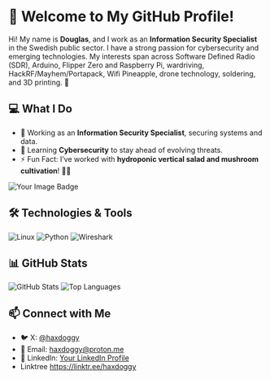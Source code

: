 # 👋 Welcome to My GitHub Profile!

Hi! My name is **Douglas**, and I work as an **Information Security Specialist** in the Swedish public sector. I have a strong passion for cybersecurity and emerging technologies. My interests span across Software Defined Radio (SDR), Arduino, Flipper Zero and Raspberry Pi, wardriving, HackRF/Mayhem/Portapack, Wifi Pineapple, drone technology, soldering, and 3D printing. 🚀

## 💻 What I Do
- 🔭 Working as an **Information Security Specialist**, securing systems and data.
- 🌱 Learning **Cybersecurity** to stay ahead of evolving threats.
- ⚡ Fun Fact: I’ve worked with **hydroponic vertical salad and mushroom cultivation**! 🍄🥗

<img src="https://tryhackme-badges.s3.amazonaws.com/haxdoggy.png" alt="Your Image Badge" />

## 🛠️ Technologies & Tools
![Linux](https://img.shields.io/badge/-Linux-FCC624?logo=linux&logoColor=black)
![Python](https://img.shields.io/badge/-Python-3776AB?logo=python&logoColor=white)
![Wireshark](https://img.shields.io/badge/-Wireshark-1679A7?logo=wireshark&logoColor=white)

## 📊 GitHub Stats
![GitHub Stats](https://github-readme-stats.vercel.app/api?username=yourusername&show_icons=true&theme=radical)
![Top Languages](https://github-readme-stats.vercel.app/api/top-langs/?username=yourusername&layout=compact&theme=radical)

## 📫 Connect with Me
- 🐦 X: [@haxdoggy](https://x.com/haxdoggy)
- 📧 Email: [haxdoggy@proton.me](mailto:haxdoggy@proton.me)
- 🔗 LinkedIn: [Your LinkedIn Profile](https://www.linkedin.com/in/haxdoggy/)
-  Linktree https://linktr.ee/haxdoggy
